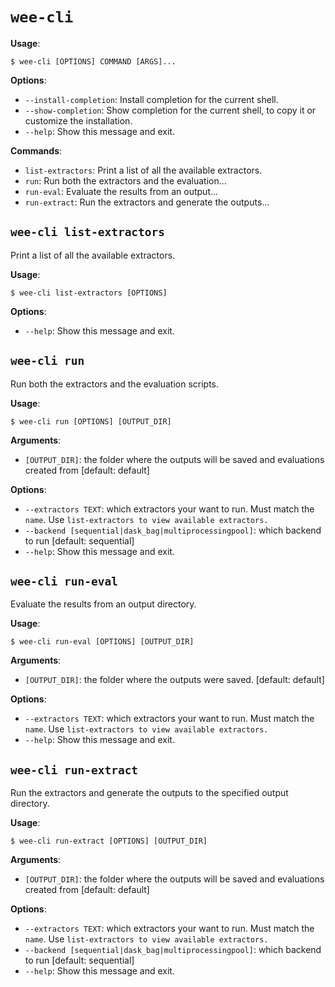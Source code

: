 # `wee-cli`

**Usage**:

```console
$ wee-cli [OPTIONS] COMMAND [ARGS]...
```

**Options**:

* `--install-completion`: Install completion for the current shell.
* `--show-completion`: Show completion for the current shell, to copy it or customize the installation.
* `--help`: Show this message and exit.

**Commands**:

* `list-extractors`: Print a list of all the available extractors.
* `run`: Run both the extractors and the evaluation...
* `run-eval`: Evaluate the results from an output...
* `run-extract`: Run the extractors and generate the outputs...

## `wee-cli list-extractors`

Print a list of all the available extractors.

**Usage**:

```console
$ wee-cli list-extractors [OPTIONS]
```

**Options**:

* `--help`: Show this message and exit.

## `wee-cli run`

Run both the extractors and the evaluation scripts.

**Usage**:

```console
$ wee-cli run [OPTIONS] [OUTPUT_DIR]
```

**Arguments**:

* `[OUTPUT_DIR]`: the folder where the outputs will be saved and evaluations created from  [default: default]

**Options**:

* `--extractors TEXT`: which extractors your want to run. Must match the `name`. Use `list-extractors to view available extractors.`
* `--backend [sequential|dask_bag|multiprocessingpool]`: which backend to run  [default: sequential]
* `--help`: Show this message and exit.

## `wee-cli run-eval`

Evaluate the results from an output directory.

**Usage**:

```console
$ wee-cli run-eval [OPTIONS] [OUTPUT_DIR]
```

**Arguments**:

* `[OUTPUT_DIR]`: the folder where the outputs were saved.  [default: default]

**Options**:

* `--extractors TEXT`: which extractors your want to run. Must match the `name`. Use `list-extractors to view available extractors.`
* `--help`: Show this message and exit.

## `wee-cli run-extract`

Run the extractors and generate the outputs to the specified output directory.

**Usage**:

```console
$ wee-cli run-extract [OPTIONS] [OUTPUT_DIR]
```

**Arguments**:

* `[OUTPUT_DIR]`: the folder where the outputs will be saved and evaluations created from  [default: default]

**Options**:

* `--extractors TEXT`: which extractors your want to run. Must match the `name`. Use `list-extractors to view available extractors.`
* `--backend [sequential|dask_bag|multiprocessingpool]`: which backend to run  [default: sequential]
* `--help`: Show this message and exit.
